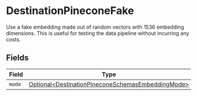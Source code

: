 # DestinationPineconeFake

Use a fake embedding made out of random vectors with 1536 embedding dimensions. This is useful for testing the data pipeline without incurring any costs.


## Fields

| Field                                                                                                                | Type                                                                                                                 | Required                                                                                                             | Description                                                                                                          |
| -------------------------------------------------------------------------------------------------------------------- | -------------------------------------------------------------------------------------------------------------------- | -------------------------------------------------------------------------------------------------------------------- | -------------------------------------------------------------------------------------------------------------------- |
| `mode`                                                                                                               | [Optional\<DestinationPineconeSchemasEmbeddingMode>](../../models/shared/DestinationPineconeSchemasEmbeddingMode.md) | :heavy_minus_sign:                                                                                                   | N/A                                                                                                                  |